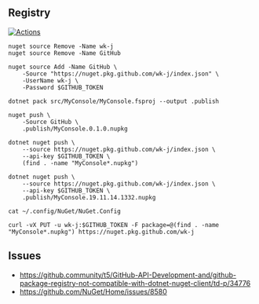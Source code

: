 ## Registry

[![Actions](https://github.com/wk-j/github-registry/workflows/Build/badge.svg)](https://github.com/wk-j/github-registry/actions)

```
nuget source Remove -Name wk-j
nuget source Remove -Name GitHub

nuget source Add -Name GitHub \
    -Source "https://nuget.pkg.github.com/wk-j/index.json" \
    -UserName wk-j \
    -Password $GITHUB_TOKEN

dotnet pack src/MyConsole/MyConsole.fsproj --output .publish

nuget push \
    -Source GitHub \
    .publish/MyConsole.0.1.0.nupkg

dotnet nuget push \
    --source https://nuget.pkg.github.com/wk-j/index.json \
    --api-key $GITHUB_TOKEN \
    (find . -name "MyConsole*.nupkg")

dotnet nuget push \
    --source https://nuget.pkg.github.com/wk-j/index.json \
    --api-key $GITHUB_TOKEN \
    .publish/MyConsole.19.11.14.1332.nupkg

cat ~/.config/NuGet/NuGet.Config

curl -vX PUT -u wk-j:$GITHUB_TOKEN -F package=@(find . -name "MyConsole*.nupkg") https://nuget.pkg.github.com/wk-j

```

## Issues

- https://github.community/t5/GitHub-API-Development-and/github-package-registry-not-compatible-with-dotnet-nuget-client/td-p/34776
- https://github.com/NuGet/Home/issues/8580